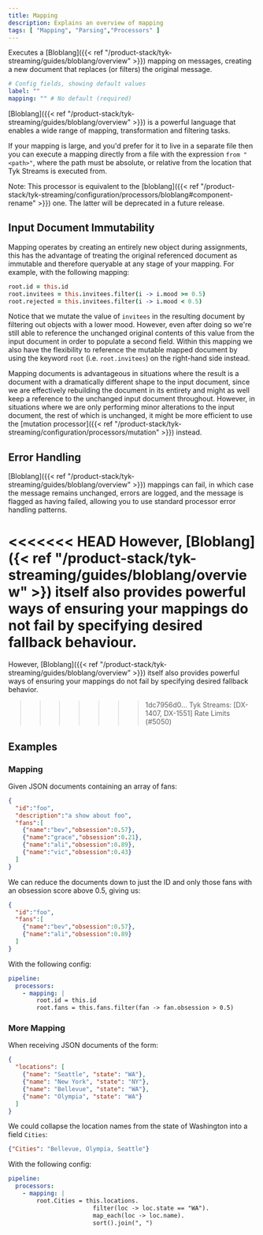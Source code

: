 ```yaml
---
title: Mapping
description: Explains an overview of mapping
tags: [ "Mapping", "Parsing","Processors" ]
---
```


Executes a [Bloblang]({{< ref "/product-stack/tyk-streaming/guides/bloblang/overview" >}}) mapping on messages, creating a new document that replaces (or filters) the original message.


```yml
# Config fields, showing default values
label: ""
mapping: "" # No default (required)
```

[Bloblang]({{< ref "/product-stack/tyk-streaming/guides/bloblang/overview" >}}) is a powerful language that enables a wide range of mapping, transformation and filtering tasks.

If your mapping is large, and you'd prefer for it to live in a separate file then you can execute a mapping directly from a file with the expression `from "<path>"`, where the path must be absolute, or relative from the location that Tyk Streams is executed from.

Note: This processor is equivalent to the [bloblang]({{< ref "/product-stack/tyk-streaming/configuration/processors/bloblang#component-rename" >}}) one. The latter will be deprecated in a future release.

## Input Document Immutability

Mapping operates by creating an entirely new object during assignments, this has the advantage of treating the original referenced document as immutable and therefore queryable at any stage of your mapping. For example, with the following mapping:

```coffee
root.id = this.id
root.invitees = this.invitees.filter(i -> i.mood >= 0.5)
root.rejected = this.invitees.filter(i -> i.mood < 0.5)
```

Notice that we mutate the value of `invitees` in the resulting document by filtering out objects with a lower mood. However, even after doing so we're still able to reference the unchanged original contents of this value from the input document in order to populate a second field. Within this mapping we also have the flexibility to reference the mutable mapped document by using the keyword `root` (i.e. `root.invitees`) on the right-hand side instead.

Mapping documents is advantageous in situations where the result is a document with a dramatically different shape to the input document, since we are effectively rebuilding the document in its entirety and might as well keep a reference to the unchanged input document throughout. However, in situations where we are only performing minor alterations to the input document, the rest of which is unchanged, it might be more efficient to use the [mutation processor]({{< ref "/product-stack/tyk-streaming/configuration/processors/mutation" >}}) instead.

## Error Handling

[Bloblang]({{< ref "/product-stack/tyk-streaming/guides/bloblang/overview" >}}) mappings can fail, in which case the message remains unchanged, errors are logged, and the message is flagged as having failed, allowing you to use standard processor error handling patterns.

<<<<<<< HEAD
However, [Bloblang]({< ref "/product-stack/tyk-streaming/guides/bloblang/overview" >}) itself also provides powerful ways of ensuring your mappings do not fail by specifying desired fallback behaviour.
=======
However, [Bloblang]({{< ref "/product-stack/tyk-streaming/guides/bloblang/overview" >}}) itself also provides powerful ways of ensuring your mappings do not fail by specifying desired fallback behavior.
>>>>>>> 1dc7956d0... Tyk Streams: [DX-1407, DX-1551] Rate Limits (#5050)


## Examples


### Mapping

Given JSON documents containing an array of fans:

```json
{
  "id":"foo",
  "description":"a show about foo",
  "fans":[
    {"name":"bev","obsession":0.57},
    {"name":"grace","obsession":0.21},
    {"name":"ali","obsession":0.89},
    {"name":"vic","obsession":0.43}
  ]
}
```

We can reduce the documents down to just the ID and only those fans with an obsession score above 0.5, giving us:

```json
{
  "id":"foo",
  "fans":[
    {"name":"bev","obsession":0.57},
    {"name":"ali","obsession":0.89}
  ]
}
```

With the following config:

```yaml
pipeline:
  processors:
    - mapping: |
        root.id = this.id
        root.fans = this.fans.filter(fan -> fan.obsession > 0.5)
```


### More Mapping

When receiving JSON documents of the form:

```json
{
  "locations": [
    {"name": "Seattle", "state": "WA"},
    {"name": "New York", "state": "NY"},
    {"name": "Bellevue", "state": "WA"},
    {"name": "Olympia", "state": "WA"}
  ]
}
```

We could collapse the location names from the state of Washington into a field `Cities`:

```json
{"Cities": "Bellevue, Olympia, Seattle"}
```

With the following config:

```yaml
pipeline:
  processors:
    - mapping: |
        root.Cities = this.locations.
                        filter(loc -> loc.state == "WA").
                        map_each(loc -> loc.name).
                        sort().join(", ")
```



